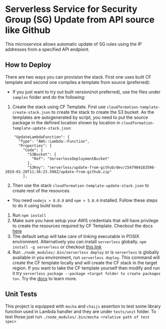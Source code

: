 # Serverless Service for Security Group (SG) Update from API source like Github
This microservice allows automatic update of SG rules using the IP addresses from a specified API endpiont.

## How to Deploy

There are two ways you can provision the stack. First one uses built CF template and second one compiles a template from source (preferred):

* If you just want to try out built version(not preferred), use the files under `samples` folder and do the following:
1. Create the stack using CF Template. First use `cloudformation-template-create-stack.json` to create the stack to create the S3 bucket. As the templates are autogenerated by script, you need to put the source package in the defined location shown by location in `cloudformation-template-update-stack.json`:
```
    "UpdateLambdaFunction": {
      "Type": "AWS::Lambda::Function",
      "Properties": {
        "Code": {
          "S3Bucket": {
            "Ref": "ServerlessDeploymentBucket"
          },
          "S3Key": "serverless/update-from-github/dev/1547984183598-2019-01-20T11:36:23.598Z/update-from-github.zip"
        },
```
2. Then use the stack `cloudformation-template-update-stack.json` to create rest of the resources.

* You need `nodejs > 8.0.0` and `npm > 5.0.0` installed. Follow these steps to do it using build tools:

1. Run ```npm install```
2. Make sure you have setup your AWS credentials that will have privilege to create the resources required by CF Template. Checkout the docs [here](https://serverless.com/framework/docs/providers/aws/guide/credentials#using-aws-access-keys)
3. The default setup will take care of linking executable in POSIX environment. Alternatively you can install `serverless` globally. `npm install -g serverless` or checkout [this link](https://serverless.com/framework/docs/providers/aws/guide/quick-start#pre-requisites)
4. Run ```./node_modules/.bin/serverless deploy``` or is `serverless` is globally available in you environment, run ```serverless deploy```. This command will create the CF template locally and will create the CF stack in the target region. If you want to take the CF template yourself then modify and run it try ```serverless package --package <target folder to create packages to>```. Try the [docs](https://serverless.com/framework/docs/providers/aws/guide/packaging/) to learn more.

## Unit Tests

This project is equipped with `mocha` and `chaijs` assertion to test some library function used in Lambda handler and they are under `tests/unit` folder. To test those just run `./node_modules/.bin/mocha <relative path of test spec>`
